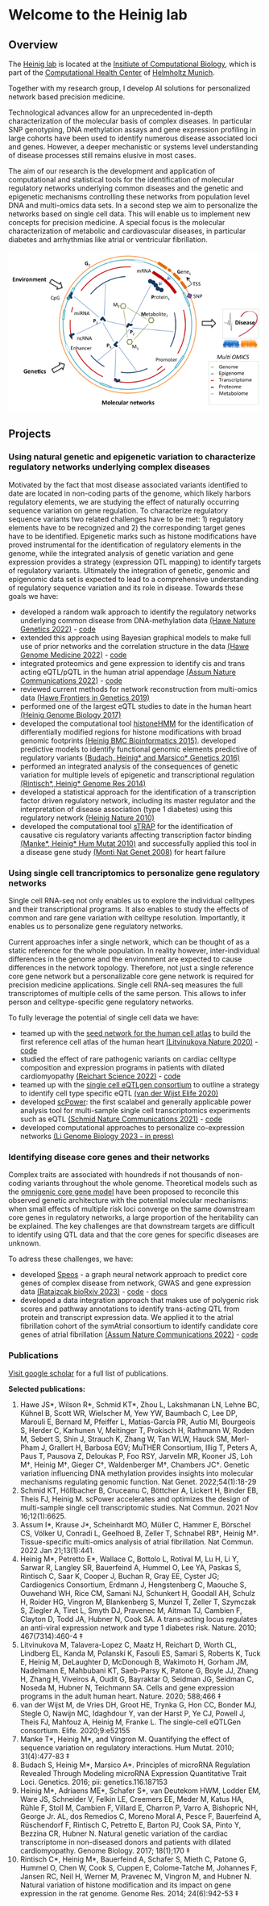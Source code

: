 # Welcome to the Heinig lab

## Overview

The [Heinig lab](https://www.helmholtz-munich.de/icb/research/groups/genetic-and-epigenetic-gene-regulation/projects/index.html) is located at the [Insitiute of Computational Biology](https://comp.bio), which is part of the [Computational Health Center](https://www.helmholtz-munich.de/computational-health-center/) of [Helmholtz Munich](https://www.helmholtz-munich.de/).

Together with my research group, I develop AI solutions for personalized network based precision medicine.

Technological advances allow for an unprecedented in-depth characterization of the molecular basis of complex diseases. In particular SNP genotyping, DNA methylation assays and gene expression profiling in large cohorts have been used to identify numerous disease associated loci and genes. However, a deeper mechanistic or systems level understanding of disease processes still remains elusive in most cases.

The aim of our research is the development and application of computational and statistical tools for the identification of molecular regulatory networks underlying common diseases and the genetic and epigenetic mechanisms controlling these networks from population level DNA and multi-omics data sets. In a second step we aim to personalize the networks based on single cell data. This will enable us to implement new concepts for precision medicine. A special focus is the molecular characterization of metabolic and cardiovascular diseases, in particular diabetes and arrhythmias like atrial or ventricular fibrillation.

![Using regulatory networks to understand complex traits](img/group_scheme_crop.png)

## Projects

### Using natural genetic and epigenetic variation to characterize regulatory networks underlying complex diseases

Motivated by the fact that most disease associated variants identified to date are located in non-coding parts of the genome, which likely harbors regulatory elements, we are studying the effect of naturally occurring sequence variation on gene regulation. To characterize regulatory sequence variants two related challenges have to be met: 1) regulatory elements have to be recognized and 2) the corresponding target genes have to be identified. Epigenetic marks such as histone modifications have proved instrumental for the identification of regulatory elements in the genome, while the integrated analysis of genetic variation and gene expression provides a strategy (expression QTL mapping) to identify targets of regulatory variants. Ultimately the integration of genetic, genomic and epigenomic data set is expected to lead to a comprehensive understanding of regulatory sequence variation and its role in disease. Towards these goals we have:

- developed a random walk approach to identify the regulatory networks underlying common disease from DNA-methylation data [(Hawe Nature Genetics 2022)](https://www.nature.com/articles/s41588-021-00969-x) - [code](https://github.com/heiniglab/hawe2021_meQTL_analyses#identification-of-eqtms)
- extended this approach using Bayesian graphical models to make full use of prior networks and the correlation structure in the data [(Hawe Genome Medicine 2022)](https://genomemedicine.biomedcentral.com/articles/10.1186/s13073-022-01124-9) - [code](https://github.com/jhawe/bggm/)
- integrated proteomics and gene expression to identify cis and trans acting eQTL/pQTL in the human atrial appendage [(Assum Nature Communications 2022)](https://www.nature.com/articles/s41467-022-27953-1) - [code](https://github.com/heiniglab/symatrial) 
- reviewed current methods for network reconstruction from multi-omics data [(Hawe Frontiers in Genetics 2019)](https://www.frontiersin.org/articles/10.3389/fgene.2019.00535/full)
- performed one of the largest eQTL studies to date in the human heart [(Heinig Genome Biology 2017)](https://genomebiology.biomedcentral.com/articles/10.1186/s13059-017-1286-z)
- developed the computational tool [histoneHMM](https://github.com/matthiasheinig/histoneHMM) for the identification of differentially modified regions for histone modifications with broad genomic footprints [(Heinig BMC Bioinformatics 2015)](https://pubmed.ncbi.nlm.nih.gov/25884684/).
 developed predictive models to identify functional genomic elements predictive of regulatory variants [(Budach, Heinig* and Marsico* Genetics 2016)](https://academic.oup.com/genetics/article/203/4/1629/6065860)
- performed an integrated analysis of the consequences of genetic variation for multiple levels of epigenetic and transcriptional regulation [(Rintisch*, Heinig* Genome Res 2014)](https://pubmed.ncbi.nlm.nih.gov/24793478/)
- developed a statistical approach for the identification of a transcription factor driven regulatory network, including its master regulator and the interpretation of disease association (type 1 diabetes) using this regulatory network [(Heinig Nature 2010)](https://pubmed.ncbi.nlm.nih.gov/20827270/)
- developed the computational tool [sTRAP](http://trap.molgen.mpg.de/cgi-bin/home.cgi) for the identification of causative cis regulatory variants affecting transcription factor binding [(Manke*, Heinig* Hum Mutat 2010)](https://pubmed.ncbi.nlm.nih.gov/20127973/) and successfully applied this tool in a disease gene study [(Monti Nat Genet 2008)](https://pubmed.ncbi.nlm.nih.gov/18443590/) for heart failure


### Using single cell trancriptomics to personalize gene regulatory networks

Single cell RNA-seq not only enables us to explore the individual celltypes and their transcriptional programs. It also enables to study the effects of common and rare gene variation with celltype resolution. Importantly, it enables us to personalize gene regulatory networks. 

Current approaches infer a single network, which can be thought of as a static reference for the whole population. In reality however, inter-individual differences in the genome and the environment are expected to cause differences in the network topology. Therefore, not just a single reference core gene network but a personalizable core gene network is required for precision medicine applications. Single cell RNA-seq measures the full transcriptomes of multiple cells of the same person. This allows to infer person and celltype-specific gene regulatory networks.

To fully leverage the potential of single cell data we have:

- teamed up with the [seed network for the human cell atlas](https://chanzuckerberg.com/science/programs-resources/single-cell-biology/seednetworks/a-spatial-cell-type-reference-atlas-of-the-adult-human-heart/) to build the first reference cell atlas of the human heart [(Litvinukova Nature 2020)](https://www.nature.com/articles/s41586-020-2797-4) - [code](https://github.com/cartal/HCA_Heart)
- studied the effect of rare pathogenic variants on cardiac celltype composition and expression programs in patients with dilated cardiomyopathy [(Reichart  Science 2022)](https://www.science.org/doi/10.1126/science.abo1984) - [code](https://github.com/heiniglab/DCM_heart_cell_atlas)
- teamed up with the [single cell eQTLgen consortium](https://www.eqtlgen.org/sc/index.html) to outline a strategy to identify cell type specific eQTL [(van der Wijst Elife 2020)](https://elifesciences.org/articles/52155)
- developed [scPower](http://scpower.helmholtz-muenchen.de): the first scalabel and generally applicable power analysis tool for multi-sample single cell transcriptomics experiments such as eQTL [(Schmid Nature Communications 2021)](https://doi.org/10.1038/s41467-021-26779-7) - [code](https://github.com/heiniglab/scPower)
- developed computational approaches to personalize co-expression networks [(Li Genome Biology 2023 - in press)](https://www.biorxiv.org/content/10.1101/2022.04.20.488925v1)


### Identifying disease core genes and their networks

Complex traits are associated with houndreds if not thousands of non-coding variants throughout the whole genome. Theoretical models such as the [omnigenic core gene model](https://www.cell.com/cell/pdf/S0092-8674(19)30400-3.pdf) have been proposed to reconcile this observed genetic architecture with the potential molecular mechanisms: when small effects of multiple risk loci converge on the same downstream core genes in regulatory networks, a large proportion of the heritability can be explained. The key challenges are that downstream targets are difficult to identify using QTL data and that the core genes for specific diseases are unknown.

To adress these challenges, we have:

- developed [Speos](https://github.com/fratajcz/speos) - a graph neural network approach to predict core genes of complex disease from network, GWAS and gene expression data [(Ratajzcak bioRxiv 2023)](https://www.biorxiv.org/content/10.1101/2023.01.13.523556v1) - [code](https://github.com/fratajcz/speos) - [docs](https://speos.readthedocs.io/en/latest/index.html)
- developed a data integration approach that makes use of polygenic risk scores and pathway annotations to identify trans-acting QTL from protein and transcript expression data. We applied it to the atrial fibrillation cohort of the symAtrial consortium to identify candidate core genes of atrial fibrillation [(Assum Nature Communications 2022)](https://www.nature.com/articles/s41467-022-27953-1) - [code](https://github.com/heiniglab/symatrial) 

### Publications

[Visit google scholar](https://scholar.google.com/citations?user=Is48SCoAAAAJ&hl=en) for a full list of publications.

**Selected publications:**
1. Hawe JS*, Wilson R*, Schmid KT*, Zhou L, Lakshmanan LN, Lehne BC, Kühnel B, Scott WR, Wielscher M, Yew YW, Baumbach C, Lee DP, Marouli E, Bernard M, Pfeiffer L, Matías-García PR, Autio MI, Bourgeois S, Herder C, Karhunen V, Meitinger T, Prokisch H, Rathmann W, Roden M, Sebert S, Shin J, Strauch K, Zhang W, Tan WLW, Hauck SM, Merl-Pham J, Grallert H, Barbosa EGV; MuTHER Consortium, Illig T, Peters A, Paus T, Pausova Z, Deloukas P, Foo RSY, Jarvelin MR, Kooner JS, Loh M†, Heinig M†, Gieger C†, Waldenberger M†, Chambers JC†. Genetic variation influencing DNA methylation provides insights into molecular mechanisms regulating genomic function. Nat Genet. 2022;54(1):18-29
2. Schmid KT, Höllbacher B, Cruceanu C, Böttcher A, Lickert H, Binder EB, Theis FJ, Heinig M. scPower accelerates and optimizes the design of multi-sample single cell transcriptomic studies. Nat Commun. 2021 Nov 16;12(1):6625.
3. Assum I*, Krause J*, Scheinhardt MO, Müller C, Hammer E, Börschel CS, Völker U, Conradi L, Geelhoed B, Zeller T, Schnabel RB†, Heinig M†. Tissue-specific multi-omics analysis of atrial fibrillation. Nat Commun. 2022 Jan 21;13(1):441. 
4. Heinig M*, Petretto E*, Wallace C, Bottolo L, Rotival M, Lu H, Li Y, Sarwar R, Langley SR, Bauerfeind A, Hummel O, Lee YA, Paskas S, Rintisch C, Saar K, Cooper J, Buchan R, Gray EE, Cyster JG; Cardiogenics Consortium, Erdmann J, Hengstenberg C, Maouche S, Ouwehand WH, Rice CM, Samani NJ, Schunkert H, Goodall AH, Schulz H, Roider HG, Vingron M, Blankenberg S, Munzel T, Zeller T, Szymczak S, Ziegler A, Tiret L, Smyth DJ, Pravenec M, Aitman TJ, Cambien F, Clayton D, Todd JA, Hubner N, Cook SA. A trans-acting locus regulates an anti-viral expression network and type 1 diabetes risk. Nature. 2010; 467(7314):460-4 ‡
5. Litvinukova M, Talavera-Lopez C, Maatz H, Reichart D, Worth CL, Lindberg EL, Kanda M, Polanski K, Fasouli ES, Samari S, Roberts K, Tuck E, ​Heinig M​, DeLaughter D, McDonough B, Wakimoto H, Gorham JM, Nadelmann E, Mahbubani KT, Saeb-Parsy K, Patone G, Boyle JJ, Zhang H, Zhang H, Viveiros A, Oudit G, Bayraktar O, Seidman JG, Seidman C, Noseda M, Hubner N, Teichmann SA. Cells and gene expression programs in the adult human heart. Nature. 2020; 588;466 ‡
6. van der Wijst M, de Vries DH, Groot HE, Trynka G, Hon CC, Bonder MJ, Stegle O, Nawijn MC, Idaghdour Y, van der Harst P, Ye CJ, Powell J, Theis FJ, Mahfouz A, ​Heinig M​, Franke L. The single-cell eQTLGen consortium. ​Elife​. 2020;9:e52155
7. Manke T*, Heinig M*, and Vingron M. Quantifying the effect of sequence variation on regulatory interactions. Hum Mutat. 2010; 31(4):477-83  ‡
8. Budach S, Heinig M*, Marsico A*. Principles of microRNA Regulation Revealed Through Modeling microRNA Expression Quantitative Trait Loci. Genetics. 2016; pii: genetics.116.187153
9. Heinig M*, Adriaens ME*, Schafer S*, van Deutekom HWM, Lodder EM, Ware JS, Schneider V, Felkin LE, Creemers EE, Meder M, Katus HA, Rühle F, Stoll M, Cambien F, Villard E, Charron P, Varro A, Bishopric NH, George Jr. AL, dos Remedios C, Moreno Moral A, Pesce F, Bauerfeind A, Rüschendorf F, Rintisch C, Petretto E, Barton PJ, Cook SA, Pinto Y, Bezzina CR, Hubner N. Natural genetic variation of the cardiac transcriptome in non-diseased donors and patients with dilated cardiomyopathy. Genome Biology. 2017; 18(1);170 ‡
10. Rintisch C*, Heinig M*, Bauerfeind A, Schafer S, Mieth C, Patone G, Hummel O, Chen W, Cook S, Cuppen E, Colome-Tatche M, Johannes F, Jansen RC, Neil H, Werner M, Pravenec M, Vingron M, and Hubner N. Natural variation of histone modification and its impact on gene expression in the rat genome. Genome Res. 2014; 24(6):942-53 ‡


